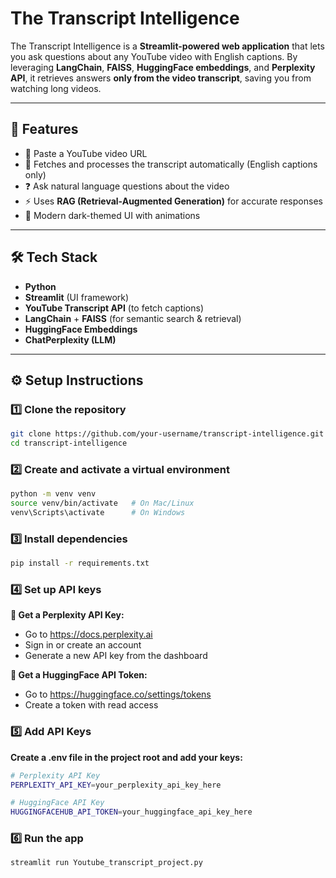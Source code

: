 # The Transcript Intelligence  

The Transcript Intelligence is a **Streamlit-powered web application** that lets you ask questions about any YouTube video with English captions. By leveraging **LangChain**, **FAISS**, **HuggingFace embeddings**, and **Perplexity API**, it retrieves answers **only from the video transcript**, saving you from watching long videos.  

---

## 🚀 Features  
- 🔗 Paste a YouTube video URL  
- 📑 Fetches and processes the transcript automatically (English captions only)  
- ❓ Ask natural language questions about the video  
- ⚡ Uses **RAG (Retrieval-Augmented Generation)** for accurate responses  
- 🎨 Modern dark-themed UI with animations  

---

## 🛠️ Tech Stack  
- **Python**  
- **Streamlit** (UI framework)  
- **YouTube Transcript API** (to fetch captions)  
- **LangChain** + **FAISS** (for semantic search & retrieval)  
- **HuggingFace Embeddings**  
- **ChatPerplexity (LLM)**  

---

## ⚙️ Setup Instructions  

### 1️⃣ Clone the repository  
```bash
git clone https://github.com/your-username/transcript-intelligence.git
cd transcript-intelligence
```

### 2️⃣ Create and activate a virtual environment
```bash
python -m venv venv
source venv/bin/activate   # On Mac/Linux
venv\Scripts\activate      # On Windows
```

### 3️⃣ Install dependencies
```bash
pip install -r requirements.txt
```

### 4️⃣ Set up API keys
   
   **🔑 Get a Perplexity API Key:**
   - Go to https://docs.perplexity.ai
   -  Sign in or create an account
   -  Generate a new API key from the dashboard

   **🔑 Get a HuggingFace API Token:**
   - Go to https://huggingface.co/settings/tokens
   - Create a token with read access
    
### 5️⃣ Add API Keys
**Create a .env file in the project root and add your keys:**
```bash
# Perplexity API Key
PERPLEXITY_API_KEY=your_perplexity_api_key_here

# HuggingFace API Key
HUGGINGFACEHUB_API_TOKEN=your_huggingface_api_key_here
```

### 6️⃣ Run the app
```bash
streamlit run Youtube_transcript_project.py
```



